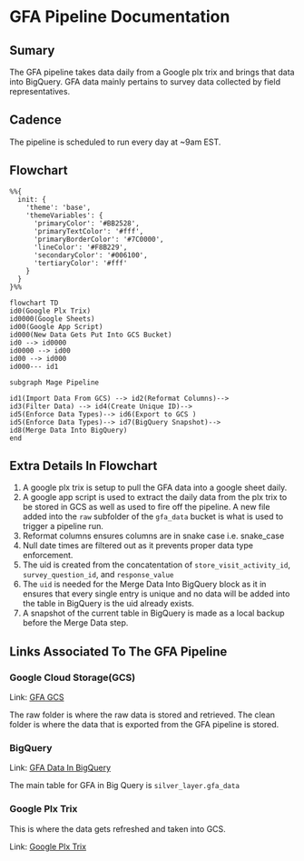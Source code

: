 
# GFA Pipeline Documentation

## Sumary
The GFA pipeline takes data daily from a Google plx trix and brings that data into BigQuery. GFA data mainly pertains to survey data collected by field representatives.

## Cadence
The pipeline is scheduled to run every day at ~9am EST.



## Flowchart


```mermaid
%%{
  init: {
    'theme': 'base',
    'themeVariables': {
      'primaryColor': '#BB2528',
      'primaryTextColor': '#fff',
      'primaryBorderColor': '#7C0000',
      'lineColor': '#F8B229',
      'secondaryColor': '#006100',
      'tertiaryColor': '#fff'
    }
  }
}%%

flowchart TD
id0(Google Plx Trix)
id0000(Google Sheets)
id00(Google App Script)
id000(New Data Gets Put Into GCS Bucket)
id0 --> id0000
id0000 --> id00
id00 --> id000
id000--- id1

subgraph Mage Pipeline

id1(Import Data From GCS) --> id2(Reformat Columns)-->
id3(Filter Data) --> id4(Create Unique ID)-->
id5(Enforce Data Types)--> id6(Export to GCS )
id5(Enforce Data Types)--> id7(BigQuery Snapshot)-->
id8(Merge Data Into BigQuery)
end

```
## Extra Details In Flowchart
1. A google plx trix is setup to pull the GFA data into a google sheet daily.
2. A google app script is used to extract the daily data from the plx trix to be stored in GCS as well as used to fire off the pipeline. A new file added into the `raw` subfolder of the `gfa_data` bucket is what is used to trigger a pipeline run.
3. Reformat columns ensures columns are in snake case i.e. snake_case
4. Null date times are filtered out as it prevents proper data type enforcement.
5. The uid is created from the concatentation of `store_visit_activity_id`, `survey_question_id`, and `response_value`
6. The `uid` is needed for the Merge Data Into BigQuery block as it in ensures that every single entry is unique and no data will be added into the table in BigQuery is the uid already exists.
7. A snapshot of the current table in BigQuery is made as a local backup before the Merge Data step.


## Links Associated To The GFA Pipeline
### Google Cloud Storage(GCS)
Link: [GFA GCS](https://console.cloud.google.com/storage/browser/gfa_data;tab=objects?forceOnBucketsSortingFiltering=true&authuser=0&project=orbital-airfoil-393318&prefix=&forceOnObjectsSortingFiltering=false)

The raw folder is where the raw data is stored and retrieved.
The clean folder is where the data that is exported from the GFA pipeline is stored.

### BigQuery

Link: [GFA Data In BigQuery](https://console.cloud.google.com/bigquery?referrer=search&authuser=0&project=orbital-airfoil-393318&ws=!1m13!1m3!8m2!1s788520541806!2sec894000df164909abfd085a6b226497!1m3!8m2!1s788520541806!2s566a4afb7e8f4248852f366291272b93!1m4!4m3!1sorbital-airfoil-393318!2ssilver_layer!3sgfa_data&rapt=AEjHL4P2Aj3Y_3y1lr9qjXMkE81QjHY1rnPyy4fSUwgdCq-kZxQ0eVvXh6B5msvwDWyBpmXY1OatLBl-_UhelmLO-0yf5_EmwNwVLIrCvqetfkngIwSIWV8)

The main table for GFA in Big Query is `silver_layer.gfa_data`

### Google Plx Trix
This is where the data gets refreshed and taken into GCS.

Link: [Google Plx Trix](https://docs.google.com/spreadsheets/d/1ZRD9BfhBz9WYWz7ZxwtO-6X_1t5XkLCvu39b8ifZSK0/edit#gid=156467221)












